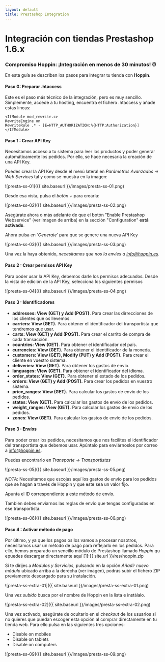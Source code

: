 ```yaml
---
layout: default
title: Prestashop Integration
---
```


# Integración con tiendas Prestashop 1.6.x
### Compromiso Hoppin: ¡Integración en menos de 30 minutos! :alarm_clock:

En esta guía se describen los pasos para integrar tu tienda con **Hoppin**.  

#### Paso 0: Preparar .htaccess

Este es el paso más técnico de la integración, pero es muy sencillo. Simplemente, accede a tu hosting, encuentra el fichero .htaccess y añade estas líneas:

```
<IfModule mod_rewrite.c>
RewriteEngine on
RewriteRule .* - [E=HTTP_AUTHORIZATION:%{HTTP:Authorization}]
</IfModule>
```

#### Paso 1 : Crear API Key

Necesitamos acceso a tu sistema para leer los productos y poder generar automáticamente los pedidos. Por ello, se hace necesaria la creación de una API Key.

Puedes crear la API Key desde el menú lateral en *Parámetros Avanzados -> Web Services* tal y como se muestra en la imagen:

![presta-ss-01]({{ site.baseurl }}/images/presta-ss-01.png)

Desde esa vista, pulsa el *botón +* para crearla:

![presta-ss-02]({{ site.baseurl }}/images/presta-ss-02.png)

Asegúrate ahora o más adelante de que el botón "Enable Prestashop Webservice" (ver imagen de arriba) en la sección "Configuration" **está activado**.

Ahora pulsa en *'Generate'* para que se genere una nueva API Key

![presta-ss-03]({{ site.baseurl }}/images/presta-ss-03.png)

Una vez la haya obtenido, *necesitamos que nos la envíes a info@hoppin.es*. 

#### Paso 2 : Crear permisos API Key

Para poder usar la API Key, debemos darle los permisos adecuados. Desde la vista de edición de la API Key, selecciona los siguientes permisos

![presta-ss-04]({{ site.baseurl }}/images/presta-ss-04.png)

#### Paso 3 : Identificadores

* **addresses: View (GET) y Add (POST).** Para crear las dirrecciones de los clientes que os llevemos.
* **carriers: View (GET).** Para obtener el identificador del transportista que tendremos que usar.
* **carts: View (GET) y Add (POST).** Para crear el carrito de compra de cada transacción.
* **countries: View (GET).** Para obtener el identificador del país.
* **currencies: View (GET).** Para obtener el identificador de la moneda.
* **customers: View (GET), Modify (PUT) y Add (POST).** Para crear el cliente en vuestro sistema.
* **deliveries: View (GET).** Para obtener los gastos de envío.
* **languages: View (GET).** Para obtener el identificador del idioma.
* **order_states: View (GET).** Para obtener el estado de los pedidos.
* **orders: View (GET) y Add (POST).** Para crear los pedidos en vuestro sistema.  
* **price_ranges: View (GET).** Para calcular los gastos de envío de los pedidos.
* **states: View (GET).** Para calcular los gastos de envío de los pedidos.
* **weight_ranges: View (GET).** Para calcular los gastos de envío de los pedidos.
* **zones: View (GET).** Para calcular los gastos de envío de los pedidos.

#### Paso 3 : Envíos

Para poder crear los pedidos, necesitamos que nos facilites el identificador del transportista que debemos usar. Apúntalo para enviárnoslos por correo a info@hoppin.es.

Puedes encontrarlo en *Transporte -> Transportistas*

![presta-ss-05]({{ site.baseurl }}/images/presta-ss-05.png)

*NOTA*: Necesitamos que escojas aquí los gastos de envío para los pedidos que se hagan a través de Hoppin y que este sea un valor fijo.

Apunta el ID correspondiente a este método de envío.  

También debes enviarnos las reglas de envío que tengas configuradas en ese transportista.

![presta-ss-06]({{ site.baseurl }}/images/presta-ss-06.png)    
  
#### Paso 4 : Activar método de pago

Por último, y ya que los pagos os los vamos a procesar nosotros, necesitamos usar un método de pago para reflejarlo en los pedidos. Para ello, hemos preparado un sencillo módulo de Prestashop llamado *Hoppin* qu epuedes descargar directamente aquí [1]:{{ site.url }}/res/hoppin.zip

Si te dirijes a *Módulos y Servicios*, pulsando en la opción *Añadir nuevo módulo* ubicado arriba a la derecha (ver imagen), podrás subir el fichero ZIP previamente descargado para su instalación.

![presta-ss-extra-01]({{ site.baseurl }}/images/presta-ss-extra-01.png)

Una vez *subido* busca por el nombre de Hoppin en la lista e instálalo.

![presta-ss-extra-02]({{ site.baseurl }}/images/presta-ss-extra-02.png)

Una vez activado, asegúrate de ocultarlo en el *checkout* de los usuarios si no quieres que puedan escoger esta opción al comprar directamente en tu tienda web. Para ello pulsa en las siguientes tres opciones:

* Disable on mobiles
* Disable on tablets
* Disable on computers

![presta-ss-09]({{ site.baseurl }}/images/presta-ss-09.png)


